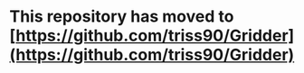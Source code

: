 # This repository has moved to [https://github.com/triss90/Gridder](https://github.com/triss90/Gridder)
